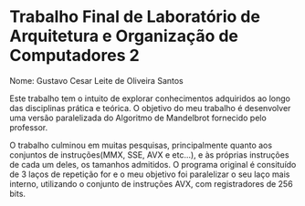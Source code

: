 # Trabalho Final de Laboratório de Arquitetura e Organização de Computadores 2
Nome: Gustavo Cesar Leite de Oliveira Santos

Este trabalho tem o intuito de explorar conhecimentos adquiridos ao longo das disciplinas prática e teórica. O objetivo do meu trabalho é desenvolver uma versão paralelizada do Algoritmo de Mandelbrot fornecido pelo professor.

O trabalho culminou em muitas pesquisas, principalmente quanto aos conjuntos de instruções(MMX, SSE, AVX e etc...), e às próprias instruções de cada um deles, os tamanhos admitidos. O programa original é consituído de 3 laços de repetição for e o meu objetivo foi paralelizar o seu laço mais interno, utilizando o conjunto de instruções AVX, com registradores de 256 bits.
